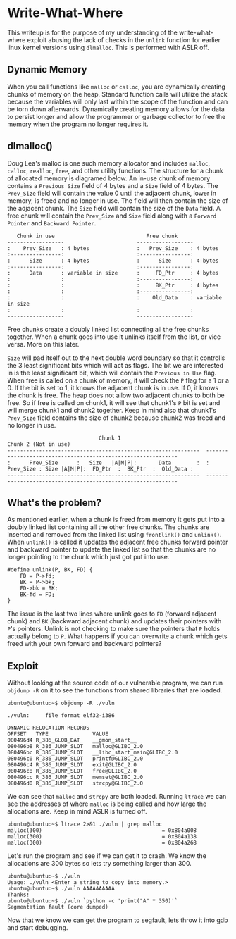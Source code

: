 # Write-What-Where
This writeup is for the purpose of my understanding of the write-what-where exploit abusing the lack of checks in the `unlink` function for earlier linux kernel versions 
using `dlmalloc`. This is performed with ASLR off.

## Dynamic Memory
When you call functions like `malloc` or `calloc`, you are dynamically creating chunks of memory on the heap. Standard function calls will utilize the stack because the variables
will only last within the scope of the function and can be torn down afterwards. Dynamically creating memory allows for the data to persist longer and allow the programmer or
garbage collector to free the memory when the program no longer requires it.

## dlmalloc()
Doug Lea's malloc is one such memory allocator and includes `malloc`, `calloc`, `realloc`, `free`, and other utility functions. The structure for a chunk of allocated memory is
diagramed below. An in-use chunk of memory contains a `Previous Size` field of 4 bytes and a `Size` field of 4 bytes. The `Prev_Size` field will contain the value 0 until the
adjacent chunk, lower in memory, is freed and no longer in use. The field will then contain the size of the adjacent chunk. The `Size` field will contain the size of the `Data` field. A free chunk will contain the `Prev_Size` and `Size` field along with a `Forward Pointer` and `Backward Pointer`. 

```
   Chunk in use                             Free chunk
------------------                       ------------------
:    Prev_Size   : 4 bytes               :   Prev_Size    : 4 bytes
:----------------:                       :----------------:
:      Size      : 4 bytes               :      Size      : 4 bytes
:----------------:                       :----------------:
:      Data      : variable in size      :     FD_Ptr     : 4 bytes
:                :                       :----------------:
:                :                       :     BK_Ptr     : 4 bytes
:                :                       :----------------:
:                :                       :    Old_Data    : variable in size
:                :                       :                :
------------------                       ------------------
```
Free chunks create a doubly linked list connecting all the free chunks together. When a chunk goes into use it unlinks itself from the list, or vice versa. More on this later.

`Size` will pad itself out to the next double word boundary so that it controlls the 3 least significant bits which will act as flags. The bit we are interested in is the least significant bit, which will contain the `Previous in Use` flag. When free is called on a chunk of memory, it will check the `P` flag for a 1 or a 0. If the bit is set to 1, it knows the adjacent chunk is in use. If 0, it knows the chunk is free. The heap does not allow two adjacent chunks to both be free. So if free is called on chunk1, it will see that chunk1's `P` bit is set and will merge chunk1 and chunk2 together. Keep in mind also that chunk1's `Prev_Size` field contains the size of chunk2 because chunk2
was freed and no longer in use.
```
                             Chunk 1                                                 Chunk 2 (Not in use)
-------------------------------------------------------------  -------------------------------------------------------------
:      Prev_Size      :   Size   |A|M|P|:       Data        :  : Prev_Size : Size |A|M|P|:  FD_Ptr  :  BK_Ptr  :  Old_Data :   
-------------------------------------------------------------  -------------------------------------------------------------
```
## What's the problem?
As mentioned earlier, when a chunk is freed from memory it gets put into a doubly linked list containing all the other free chunks. The chunks are inserted and removed from the linked list using `frontlink()` and `unlink()`. When `unlink()` is called it updates the adjacent free chunks forward pointer and backward pointer to update the linked list so that the chunks are no longer pointing to the chunk which just got put into use.
```
#define unlink(P, BK, FD) {
	FD = P->fd;
	BK = P->bk;
	FD->bk = BK;
	BK-fd = FD;
}

```
The issue is the last two lines where unlink goes to `FD` (forward adjacent chunk) and `BK` (backward adjacent chunk) and updates their pointers with `P`'s pointers. Unlink is not checking to make sure the pointers that `P` holds actually belong to `P`. What happens if you can overwrite a chunk which gets freed with your own forward and backward pointers?
## Exploit
Without looking at the source code of our vulnerable program, we can run `objdump -R` on it to see the functions from shared libraries that are loaded.
```
ubuntu@ubuntu:~$ objdump -R ./vuln

./vuln:     file format elf32-i386

DYNAMIC RELOCATION RECORDS
OFFSET   TYPE              VALUE 
080496d4 R_386_GLOB_DAT    __gmon_start__
080496b8 R_386_JUMP_SLOT   malloc@GLIBC_2.0
080496bc R_386_JUMP_SLOT   __libc_start_main@GLIBC_2.0
080496c0 R_386_JUMP_SLOT   printf@GLIBC_2.0
080496c4 R_386_JUMP_SLOT   exit@GLIBC_2.0
080496c8 R_386_JUMP_SLOT   free@GLIBC_2.0
080496cc R_386_JUMP_SLOT   memset@GLIBC_2.0
080496d0 R_386_JUMP_SLOT   strcpy@GLIBC_2.0
```
We can see that `malloc` and `strcpy` are both loaded. Running `ltrace` we can see the addresses of where `malloc` is being called and how large the allocations are. Keep in mind ASLR is turned off.
```
ubuntu@ubuntu:~$ ltrace 2>&1 ./vuln | grep malloc
malloc(300)                                      = 0x804a008
malloc(300)                                      = 0x804a138
malloc(300)                                      = 0x804a268
```
Let's run the program and see if we can get it to crash. We know the allocations are 300 bytes so lets try something larger than 300.
```
ubuntu@ubuntu:~$ ./vuln
Usage: ./vuln <Enter a string to copy into memory.>
ubuntu@ubuntu:~$ ./vuln AAAAAAAAAA
Thanks!
ubuntu@ubuntu:~$ ./vuln `python -c 'print("A" * 350)'`
Segmentation fault (core dumped)
```
Now that we know we can get the program to segfault, lets throw it into gdb and start debugging. 
